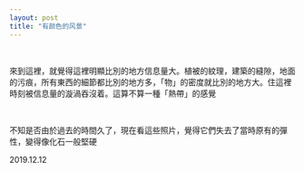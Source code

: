 ```yaml
---
layout: post
title: "有颜色的风景"
---
```


  
&nbsp;
&nbsp;

來到這裡，就覺得這裡明顯比別的地方信息量大。植被的紋理，建築的縫隙，地面的污痕，所有東西的細節都比別的地方多，「物」的密度就比別的地方大。住這裡時刻被信息量的漩渦吞沒着。這算不算一種「熱帶」的感覺

&nbsp;

不知是否由於過去的時間久了，現在看這些照片，覺得它們失去了當時原有的彈性，變得像化石一般堅硬

2019.12.12